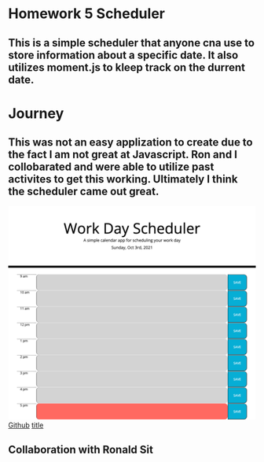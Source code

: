 # Homework 5 Scheduler

## This is a simple scheduler that anyone cna use to store information about a specific date. It also utilizes moment.js to kleep track on the durrent date. 

# Journey

## This was not an easy applization to create due to the fact I am not great at Javascript. Ron and I collobarated and were able to utilize past activites to get this working. Ultimately I think the scheduler came out great. 

![photo](/assets/photoo.png)
[Github](https://github.com/Emilio512/Homework-5--Scheduler-)
[title](https://emilio512.github.io/Homework-5--Scheduler-/)

## Collaboration with Ronald Sit
